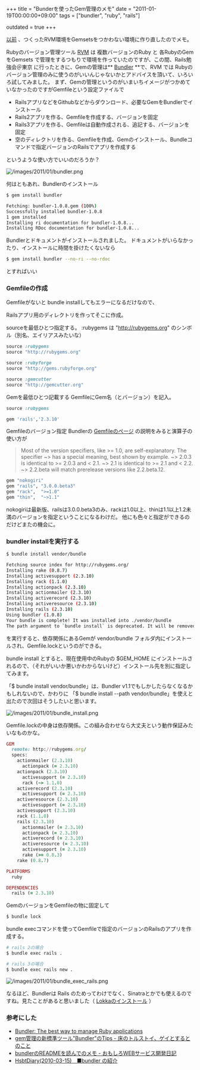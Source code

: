 +++
title = "Bunderを使ったGem管理のメモ"
date = "2011-01-19T00:00:00+09:00"
tags = ["bundler", "ruby", "rails"]

outdated = true
+++

 [以前](http://www.milligramme.cc/wp/archives/3227) 、つくったRVM環境をGemsetsをつかわない環境に作り直したのでメモ。

Rubyのバージョン管理ツール  [RVM](http://rvm.beginrescueend.com/)  は 複数バージョンのRuby と 各RubyのGemをGemsets で管理をするつもりで環境を作っていたのですが、この間、Rails勉強会＠東京 に行ったときに、Gemの管理は** [Bundler](http://gembundler.com/) **で、RVM では Rubyのバージョン管理のみに使うのがいいんじゃないかとアドバイスを頂いて、いろいろ試してみました。
まず、Gemの管理というのがいまいちイメージがつかめていなかったのですがGemfileという設定ファイルで
<ul>
  <li>RailsアプリなどをGithubなどからダウンロード、必要なGemをBundlerでインストール</li>
  <li>Rails2アプリを作る、Gemfileを作成する、バージョンを固定</li>
  <li>Rails3アプリを作る、Gemfileは自動作成される、追記する、バージョンを固定</li>
  <li>空のディレクトリを作る、Gemfileを作成、Gemのインストール、Bundleコマンドで指定バージョンのRailsでアプリを作成する</li>
</ul>
というような使い方でいいのだろうか？

![/images/2011/01/bundler.png](/images/2011/01/bundler.png)

何はともあれ、Bundlerのインストール

```bash
$ gem install bundler

Fetching: bundler-1.0.8.gem (100%)
Successfully installed bundler-1.0.8
1 gem installed
Installing ri documentation for bundler-1.0.8...
Installing RDoc documentation for bundler-1.0.8...
```

Bundlerとドキュメントがインストールされました。
ドキュメントがいらなかったり、インストールに時間を掛けたくないなら

```bash
$ gem install bundler --no-ri --no-rdoc
```
とすればいい

### Gemfileの作成

Gemfileがないと bundle installしてもエラーになるだけなので、

Railsアプリ用のディレクトリを作ってそこに作成。

sourceを最低ひとつ指定する。
:rubygems は "http://rubygems.org" のシンボル（別名、エイリアスみたいな）

```ruby
source :rubygems
source "http://rubygems.org"

source :rubyforge
source "http://gems.rubyforge.org"

source :gemcutter
source "http://gemcutter.org"
```

Gemを最低ひとつ記載する
GemfileにGem名（とバージョン）を記入。

```ruby
source :rubygems

gem 'rails','2.3.10'
```

Gemfileのバージョン指定
Bundlerの [Gemfileのページ](http://gembundler.com/gemfile.html) の説明をみると演算子の使い方が

> Most of the version specifiers, like >= 1.0, are self-explanatory. The specifier ~> has a special meaning, best shown by example. ~> 2.0.3 is identical to >= 2.0.3 and < 2.1. ~> 2.1 is identical to >= 2.1 and < 2.2. ~> 2.2.beta will match prerelease versions like 2.2.beta.12. 

```ruby
gem "nokogiri"
gem "rails", "3.0.0.beta3"
gem "rack",  ">=1.0"
gem "thin",  "~>1.1"
```

nokogiriは最新版、railsは3.0.0.beta3のみ、rackは1.0以上、thinは1.1以上1.2未満のバージョンを指定ということになるわけだ。
他にも色々と指定ができるのだけどまたの機会に。

### bundler installを実行する

```bash
$ bundle install vendor/bundle

Fetching source index for http://rubygems.org/
Installing rake (0.8.7) 
Installing activesupport (2.3.10) 
Installing rack (1.1.0) 
Installing actionpack (2.3.10) 
Installing actionmailer (2.3.10) 
Installing activerecord (2.3.10) 
Installing activeresource (2.3.10) 
Installing rails (2.3.10) 
Using bundler (1.0.8) 
Your bundle is complete! It was installed into ./vendor/bundle
The path argument to `bundle install` is deprecated. It will be removed in version 1.1. Please use `bundle install --path vendor/bundle` instead.
```

を実行すると、依存関係にあるGemが vendor/bundle フォルダ内にインストールされ、Gemfile.lockというのができる。

bundle install とすると、現在使用中のRubyの $GEM_HOME にインストールされるので、（それがいいか悪いかわからないけど）インストール先を別に指定してみます。

「$ bundle install vendor/bundle」は、Bundler v1.1でもしかしたらなくなるかもしれないので、かわりに 「$ bundle install --path vendor/bundle」を使えと出たので次回はそうしたいと思います。

![/images/2011/01/bundle_install.png](/images/2011/01/bundle_install.png)

Gemfile.lockの中身は依存関係。この組み合わせなら大丈夫という動作保証みたいなものかな。

```ruby
GEM
  remote: http://rubygems.org/
  specs:
    actionmailer (2.3.10)
      actionpack (= 2.3.10)
    actionpack (2.3.10)
      activesupport (= 2.3.10)
      rack (~> 1.1.0)
    activerecord (2.3.10)
      activesupport (= 2.3.10)
    activeresource (2.3.10)
      activesupport (= 2.3.10)
    activesupport (2.3.10)
    rack (1.1.0)
    rails (2.3.10)
      actionmailer (= 2.3.10)
      actionpack (= 2.3.10)
      activerecord (= 2.3.10)
      activeresource (= 2.3.10)
      activesupport (= 2.3.10)
      rake (>= 0.8.3)
    rake (0.8.7)

PLATFORMS
  ruby

DEPENDENCIES
  rails (= 2.3.10)
```

GemのバージョンをGemfileの物に固定して

```bash
$ bundle lock
```

bundle execコマンドを使ってGemfileで指定のバージョンのRailsのアプリを作成する。

```bash
# rails 2の場合
$ bundle exec rails .

# rails 3の場合
$ bundle exec rails new .
```

![/images/2011/01/bundle_exec_rails.png](/images/2011/01/bundle_exec_rails.png)

なるほど、Bundlerは Rails のためってわけでなく、Sinatraとかでも使えるのですね。見たことがあると思いました（  [Lokkaのインストール](https://github.com/komagata/lokka/blob/master/README.ja.rdoc)  ）

### 参考にした
- [Bundler: The best way to manage Ruby applications](http://gembundler.com/) 
- [gem管理の新標準ツール&quot;Bundler&quot;のTips - 床のトルストイ、ゲイとするとのこと](http://d.hatena.ne.jp/mirakui/20100703/1278165723) 
- [bundlerのREADMEを読んでのメモ - おもしろWEBサービス開発日記](http://d.hatena.ne.jp/willnet/20100324/1269407621) 
- [HsbtDiary(2010-03-15)　■bundler の紹介](http://www.hsbt.org/diary/20100315.html) 